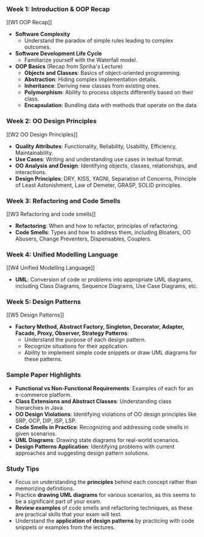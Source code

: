 ### **Week 1: Introduction & OOP Recap**
[[W1 OOP Recap]]
- **Software Complexity**
	- Understand the paradox of simple rules leading to complex outcomes.
- **Software Development Life Cycle**
	- Familiarize yourself with the Waterfall model.
- **OOP Basics** (Recap from Spriha's Lecture)
	- **Objects and Classes**: Basics of object-oriented programming.
	- **Abstraction**: Hiding complex implementation details.
	- **Inheritance**: Deriving new classes from existing ones.
	- **Polymorphism**: Ability to process objects differently based on their class.
	- **Encapsulation**: Bundling data with methods that operate on the data.

### **Week 2: OO Design Principles**
[[W2 OO Design Principles]]
- **Quality Attributes**: Functionality, Reliability, Usability, Efficiency, Maintainability.
- **Use Cases**: Writing and understanding use cases in textual format.
- **OO Analysis and Design**: Identifying objects, classes, relationships, and interactions.
- **Design Principles**: DRY, KISS, YAGNI, Separation of Concerns, Principle of Least Astonishment, Law of Demeter, GRASP, SOLID principles.

### **Week 3: Refactoring and Code Smells**
[[W3 Refactoring and code smells]]
- **Refactoring**: When and how to refactor, principles of refactoring.
- **Code Smells**: Types and how to address them, including Bloaters, OO Abusers, Change Preventers, Dispensables, Couplers.

### **Week 4: Unified Modelling Language**
[[W4 Unified Modelling Language]]
- **UML**: Conversion of code or problems into appropriate UML diagrams, including Class Diagrams, Sequence Diagrams, Use Case Diagrams, etc.

### **Week 5: Design Patterns**
[[W5 Design Patterns]]
- **Factory Method, Abstract Factory, Singleton, Decorator, Adapter, Facade, Proxy, Observer, Strategy Patterns**:
	- Understand the purpose of each design pattern.
	- Recognize situations for their application.
	- Ability to implement simple code snippets or draw UML diagrams for these patterns.

### **Sample Paper Highlights**
- **Functional vs Non-Functional Requirements**: Examples of each for an e-commerce platform.
- **Class Extensions and Abstract Classes**: Understanding class hierarchies in Java.
- **OO Design Violations**: Identifying violations of OO design principles like SRP, OCP, DIP, ISP, LSP.
- **Code Smells in Practice**: Recognizing and addressing code smells in given scenarios.
- **UML Diagrams**: Drawing state diagrams for real-world scenarios.
- **Design Patterns Application**: Identifying problems with current approaches and suggesting design pattern solutions.

### **Study Tips**
- Focus on understanding the **principles** behind each concept rather than memorizing definitions.
- Practice **drawing UML diagrams** for various scenarios, as this seems to be a significant part of your exam.
- **Review examples** of code smells and refactoring techniques, as these are practical skills that your exam will test.
- Understand the **application of design patterns** by practicing with code snippets or examples from the lectures.